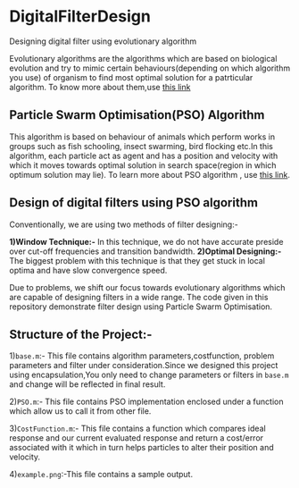 # DigitalFilterDesign
Designing digital filter using evolutionary algorithm

Evolutionary algorithms are the algorithms which are based on biological evolution and try to mimic certain behaviours(depending on which algorithm you use) of organism to find most optimal solution for a patrticular algorithm. To know more about them,use [this link](https://en.wikipedia.org/wiki/Evolutionary_algorithm)

## Particle Swarm Optimisation(PSO) Algorithm
This algorithm is based on behaviour of animals which perform works in groups such as fish schooling, insect swarming, bird flocking etc.In this algorithm, each particle act as agent and has a position and velocity with which it moves towards optimal solution in search space(region in which optimum solution may lie). To learn more about PSO algorithm , use [this link](https://en.wikipedia.org/wiki/Particle_swarm_optimization).

## Design of digital filters using PSO algorithm
Conventionally, we are using two methods of filter designing:-

**1)Window Technique:-** In this technique, we do not have accurate preside over cut-off frequencies and transition bandwidth.
**2)Optimal Designing:-** The biggest problem with this technique is that they get stuck in local optima and have slow convergence speed.

Due to problems, we shift our focus towards evolutionary algorithms which are capable of designing filters in a wide range. The code given in this repository demonstrate   filter design using Particle Swarm Optimisation.

## Structure of the Project:-

1)`base.m`:- This file contains algorithm parameters,costfunction, problem parameters and filter under consideration.Since we designed this project using encapsulation,You only need to change parameters or filters in `base.m` and change will be reflected in final result.

2)`PSO.m`:- This file contains PSO implementation enclosed under a function which allow us to call it from other file.

3)`CostFunction.m`:- This file contains a function which compares ideal response and our current evaluated response and return a cost/error associated with it which in turn helps particles to alter their position and velocity.

4)`example.png`:-This file contains a sample output.
